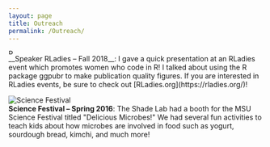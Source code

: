 ```yaml
---
layout: page
title: Outreach
permalink: /Outreach/
---
```



<img src="{{ site.baseurl }}/assets/rladies.jpg" title="RLadies lightening talk" align="center" class="gallery" width = "10">
<br>
__Speaker RLadies – Fall 2018__: I gave a quick presentation at an RLadies event which promotes women who code in R! I talked about using the R package ggpubr to make publication quality figures. If you are interested in RLadies events, be sure to check out [RLadies.org](https://rladies.org/)!

<br>


 <img src="{{ site.baseurl }}/assets/scifest_2016.jpg" title="Science Festival" class="gallery" align="center">  <br>        __Science Festival – Spring 2016__: The Shade Lab had a booth for the MSU Science Festival titled "Delicious Microbes!" We had several fun activities to teach kids about how microbes are involved in food such as yogurt, sourdough bread, kimchi, and much more! 
 
 <br>
